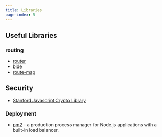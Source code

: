 ```yaml
---
title: Libraries
page-index: 5
---
```


## Useful Libraries

### routing

* [router](https://github.com/darkleaf/router)
* [bide](https://github.com/funcool/bide)
* [route-map](https://github.com/niquola/route-map)

## Security

* [Stanford Javascript Crypto Library](http://bitwiseshiftleft.github.io/sjcl/)

### Deployment

* [pm2](https://www.npmjs.com/package/pm2) - a production process manager for Node.js applications with a built-in load balancer.
